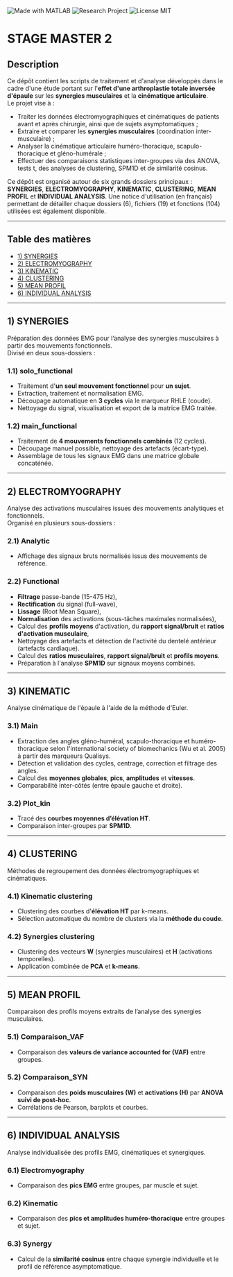 ![Made with MATLAB](https://img.shields.io/badge/Made%20with-MATLAB-orange)
![Research Project](https://img.shields.io/badge/Project-Research-blue)
![License MIT](https://img.shields.io/badge/License-MIT-green)

# STAGE MASTER 2

## Description
Ce dépôt contient les scripts de traitement et d'analyse développés dans le cadre d'une étude portant sur l'**effet d'une arthroplastie totale inversée d'épaule** sur les **synergies musculaires** et la **cinématique articulaire**.  
Le projet vise à :
- Traiter les données électromyographiques et cinématiques de patients avant et après chirurgie, ainsi que de sujets asymptomatiques ;
- Extraire et comparer les **synergies musculaires** (coordination inter-musculaire) ;
- Analyser la cinématique articulaire huméro-thoracique, scapulo-thoracique et gléno-humérale ;
- Effectuer des comparaisons statistiques inter-groupes via des ANOVA, tests t, des analyses de clustering, SPM1D et de similarité cosinus.

Ce dépôt est organisé autour de six grands dossiers principaux : **SYNERGIES**, **ELECTROMYOGRAPHY**, **KINEMATIC**, **CLUSTERING**, **MEAN PROFIL** et **INDIVIDUAL ANALYSIS**. Une notice d'utilisation (en français) permettant de détailler chaque dossiers (6), fichiers (19) et fonctions (104) utilisées est également disponible.

---

## Table des matières
- [1) SYNERGIES](#1-synergies)
- [2) ELECTROMYOGRAPHY](#2-electromyography)
- [3) KINEMATIC](#3-kinematic)
- [4) CLUSTERING](#4-clustering)
- [5) MEAN PROFIL](#5-mean-profil)
- [6) INDIVIDUAL ANALYSIS](#6-individual-analysis)

---

## 1) SYNERGIES
Préparation des données EMG pour l’analyse des synergies musculaires à partir des mouvements fonctionnels.  
Divisé en deux sous-dossiers :

### 1.1) solo_functional
- Traitement d'**un seul mouvement fonctionnel** pour **un sujet**.
- Extraction, traitement et normalisation EMG.
- Découpage automatique en **3 cycles** via le marqueur RHLE (coude).
- Nettoyage du signal, visualisation et export de la matrice EMG traitée.

### 1.2) main_functional
- Traitement de **4 mouvements fonctionnels combinés** (12 cycles).
- Découpage manuel possible, nettoyage des artefacts (écart-type).
- Assemblage de tous les signaux EMG dans une matrice globale concaténée.

---

## 2) ELECTROMYOGRAPHY
Analyse des activations musculaires issues des mouvements analytiques et fonctionnels.  
Organisé en plusieurs sous-dossiers :

### 2.1) Analytic
- Affichage des signaux bruts normalisés issus des mouvements de référence.

### 2.2) Functional
- **Filtrage** passe-bande (15-475 Hz),
- **Rectification** du signal (full-wave),
- **Lissage** (Root Mean Square),
- **Normalisation** des activations (sous-tâches maximales normalisées),
- Calcul des **profils moyens** d'activation, du **rapport signal/bruit** et **ratios d'activation musculaire**,
- Nettoyage des artefacts et détection de l'activité du dentelé antérieur (artefacts cardiaque).
- Calcul des **ratios musculaires**, **rapport signal/bruit** et **profils moyens**.
- Préparation à l'analyse **SPM1D** sur signaux moyens combinés.
  
---

## 3) KINEMATIC
Analyse cinématique de l'épaule à l'aide de la méthode d'Euler.  

### 3.1) Main
- Extraction des angles gléno-huméral, scapulo-thoracique et huméro-thoracique selon l'international society of biomechanics (Wu et al. 2005) à partir des marqueurs Qualisys.
- Détection et validation des cycles, centrage, correction et filtrage des angles.
- Calcul des **moyennes globales**, **pics**, **amplitudes** et **vitesses**.
- Comparabilité inter-côtés (entre épaule gauche et droite).

### 3.2) Plot_kin
- Tracé des **courbes moyennes d’élévation HT**.
- Comparaison inter-groupes par **SPM1D**.

---

## 4) CLUSTERING
Méthodes de regroupement des données électromyographiques et cinématiques.

### 4.1) Kinematic clustering
- Clustering des courbes d'**élévation HT** par k-means.
- Sélection automatique du nombre de clusters via la **méthode du coude**.

### 4.2) Synergies clustering
- Clustering des vecteurs **W** (synergies musculaires) et **H** (activations temporelles).
- Application combinée de **PCA** et **k-means**.

---

## 5) MEAN PROFIL
Comparaison des profils moyens extraits de l’analyse des synergies musculaires.

### 5.1) Comparaison_VAF
- Comparaison des **valeurs de variance accounted for (VAF)** entre groupes.

### 5.2) Comparaison_SYN
- Comparaison des **poids musculaires (W)** et **activations (H)** par **ANOVA suivi de post-hoc**.
- Corrélations de Pearson, barplots et courbes.

---

## 6) INDIVIDUAL ANALYSIS
Analyse individualisée des profils EMG, cinématiques et synergiques.

### 6.1) Electromyography
- Comparaison des **pics EMG** entre groupes, par muscle et sujet.

### 6.2) Kinematic
- Comparaison des **pics et amplitudes huméro-thoracique** entre groupes et sujet.

### 6.3) Synergy
- Calcul de la **similarité cosinus** entre chaque synergie individuelle et le profil de référence asymptomatique.
